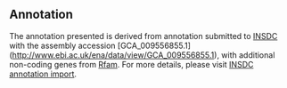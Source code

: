 
Annotation
----------

The annotation presented is derived from annotation submitted to
[INSDC](http://www.insdc.org) with the assembly accession [GCA\_009556855.1]
(http://www.ebi.ac.uk/ena/data/view/GCA_009556855.1),
with additional non-coding genes from
[Rfam](http://rfam.xfam.org/). For more details, please visit [INSDC
annotation import](http://ensemblgenomes.org/info/data/insdc_annotation).
